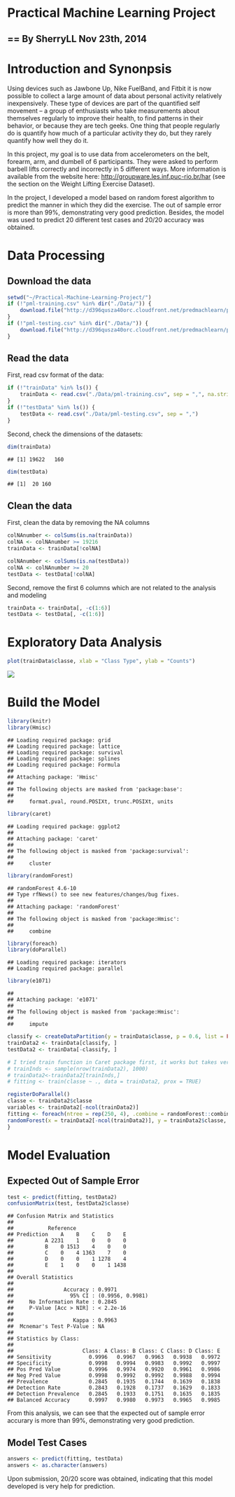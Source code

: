# Practical Machine Learning Project
==
By SherryLL Nov 23th, 2014
---

# Introduction and Synonpsis 

Using devices such as Jawbone Up, Nike FuelBand, and Fitbit it is now possible to collect a large amount of data about personal activity relatively inexpensively. These type of devices are part of the quantified self movement – a group of enthusiasts who take measurements about themselves regularly to improve their health, to find patterns in their behavior, or because they are tech geeks. One thing that people regularly do is quantify how much of a particular activity they do, but they rarely quantify how well they do it. 

In this project, my goal is to use data from accelerometers on the belt, forearm, arm, and dumbell of 6 participants. They were asked to perform barbell lifts correctly and incorrectly in 5 different ways. More information is available from the website here: http://groupware.les.inf.puc-rio.br/har (see the section on the Weight Lifting Exercise Dataset). 

In the project, I developed a model based on random forest algorithm to predict the manner in which they did the exercise. The out of sample error is more than 99%, demonstrating very good prediction. Besides, the model was used to predict 20 different test cases and 20/20 accuracy was obtained. 

# Data Processing
## Download the data

```r
setwd("~/Practical-Machine-Learning-Project/")
if (!"pml-training.csv" %in% dir("./Data/")) {
    download.file("http://d396qusza40orc.cloudfront.net/predmachlearn/pml-training.csv", "./Data/pml-training.csv")
}
if (!"pml-testing.csv" %in% dir("./Data/")) {
    download.file("http://d396qusza40orc.cloudfront.net/predmachlearn/pml-testing.csv", "./Data/pml-testing.csv")
}
```
## Read the data
First, read csv format of the data:

```r
if (!"trainData" %in% ls()) {
    trainData <- read.csv("./Data/pml-training.csv", sep = ",", na.strings=c("NA",""))
}
if (!"testData" %in% ls()) {
    testData <- read.csv("./Data/pml-testing.csv", sep = ",")
}
```
Second, check the dimensions of the datasets:

```r
dim(trainData)
```

```
## [1] 19622   160
```

```r
dim(testData)
```

```
## [1]  20 160
```
## Clean the data
First, clean the data by removing the NA columns

```r
colNAnumber <- colSums(is.na(trainData))       
colNA <- colNAnumber >= 19216  
trainData <- trainData[!colNA]    

colNAnumber <- colSums(is.na(testData)) 
colNA <- colNAnumber >= 20    
testData <- testData[!colNA]
```
Second, remove the first 6 columns which are not related to the analysis and modeling

```r
trainData <- trainData[, -c(1:6)]
testData <- testData[, -c(1:6)]
```
# Exploratory Data Analysis

```r
plot(trainData$classe, xlab = "Class Type", ylab = "Counts")
```

![](PracticalMachineLearningProject_files/figure-html/unnamed-chunk-6-1.png) 

# Build the Model

```r
library(knitr)
library(Hmisc)
```

```
## Loading required package: grid
## Loading required package: lattice
## Loading required package: survival
## Loading required package: splines
## Loading required package: Formula
## 
## Attaching package: 'Hmisc'
## 
## The following objects are masked from 'package:base':
## 
##     format.pval, round.POSIXt, trunc.POSIXt, units
```

```r
library(caret)
```

```
## Loading required package: ggplot2
## 
## Attaching package: 'caret'
## 
## The following object is masked from 'package:survival':
## 
##     cluster
```

```r
library(randomForest)
```

```
## randomForest 4.6-10
## Type rfNews() to see new features/changes/bug fixes.
## 
## Attaching package: 'randomForest'
## 
## The following object is masked from 'package:Hmisc':
## 
##     combine
```

```r
library(foreach)
library(doParallel)
```

```
## Loading required package: iterators
## Loading required package: parallel
```

```r
library(e1071)
```

```
## 
## Attaching package: 'e1071'
## 
## The following object is masked from 'package:Hmisc':
## 
##     impute
```

```r
classify <- createDataPartition(y = trainData$classe, p = 0.6, list = FALSE)
trainData2 <- trainData[classify, ]
testData2 <- trainData[-classify, ]
```


```r
# I tried train function in Caret package first, it works but takes very long time. Then I change to parallel analysis method, which saves a lot of time
# trainInds <- sample(nrow(trainData2), 1000)
# trainData2<-trainData2[trainInds,]
# fitting <- train(classe ~ ., data = trainData2, prox = TRUE)

registerDoParallel()
classe <- trainData2$classe
variables <- trainData2[-ncol(trainData2)]
fitting <- foreach(ntree = rep(250, 4), .combine = randomForest::combine, .packages = 'randomForest') %dopar% {
randomForest(x = trainData2[-ncol(trainData2)], y = trainData2$classe, ntree=ntree) 
}
```
# Model Evaluation
## Expected Out of Sample Error 

```r
test <- predict(fitting, testData2)
confusionMatrix(test, testData2$classe)
```

```
## Confusion Matrix and Statistics
## 
##           Reference
## Prediction    A    B    C    D    E
##          A 2231    1    0    0    0
##          B    0 1513    4    0    0
##          C    0    4 1363    7    0
##          D    0    0    1 1278    4
##          E    1    0    0    1 1438
## 
## Overall Statistics
##                                           
##                Accuracy : 0.9971          
##                  95% CI : (0.9956, 0.9981)
##     No Information Rate : 0.2845          
##     P-Value [Acc > NIR] : < 2.2e-16       
##                                           
##                   Kappa : 0.9963          
##  Mcnemar's Test P-Value : NA              
## 
## Statistics by Class:
## 
##                      Class: A Class: B Class: C Class: D Class: E
## Sensitivity            0.9996   0.9967   0.9963   0.9938   0.9972
## Specificity            0.9998   0.9994   0.9983   0.9992   0.9997
## Pos Pred Value         0.9996   0.9974   0.9920   0.9961   0.9986
## Neg Pred Value         0.9998   0.9992   0.9992   0.9988   0.9994
## Prevalence             0.2845   0.1935   0.1744   0.1639   0.1838
## Detection Rate         0.2843   0.1928   0.1737   0.1629   0.1833
## Detection Prevalence   0.2845   0.1933   0.1751   0.1635   0.1835
## Balanced Accuracy      0.9997   0.9980   0.9973   0.9965   0.9985
```
From this analysis, we can see that the expected out of sample error accurary is more than 99%, demonstrating very good prediction.

## Model Test Cases

```r
answers <- predict(fitting, testData)
answers <- as.character(answers)
```
Upon submission, 20/20 score was obtained, indicating that this model developed is very help for prediction.
